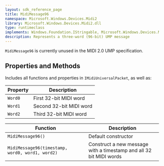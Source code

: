 ```yaml
---
layout: sdk_reference_page
title: MidiMessage96
namespace: Microsoft.Windows.Devices.Midi2
library: Microsoft.Windows.Devices.Midi2.dll
type: runtimeclass
implements: Windows.Foundation.IStringable, Microsoft.Windows.Devices.Midi2.IMidiUniversalPacket
description: Represents a three-word (96-bit) UMP message
---
```


`MidiMessage96` is currently unused in the MIDI 2.0 UMP specification.

## Properties and Methods

Includes all functions and properties in `IMidiUniversalPacket`, as well as:

| Property | Description |
| -------- | ----------- |
| `Word0` | First 32-bit MIDI word |
| `Word1` | Second 32-bit MIDI word |
| `Word2` | Third 32-bit MIDI word |

| Function | Description |
| -------- | ----------- |
| `MidiMessage96()` | Default constructor |
| `MidiMessage96(timestamp, word0, word1, word2)` | Construct a new message with a timestamp and all 32 bit MIDI words |
